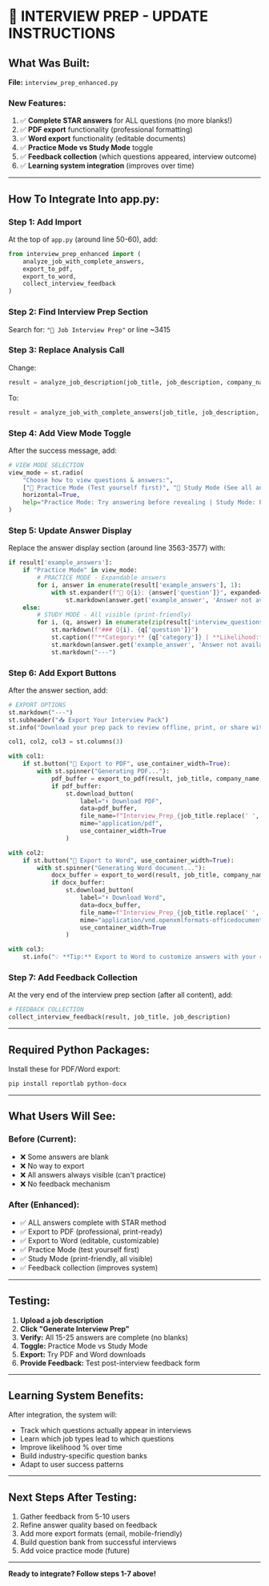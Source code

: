 # 🔧 INTERVIEW PREP - UPDATE INSTRUCTIONS

## What Was Built:

**File:** `interview_prep_enhanced.py`

### New Features:
1. ✅ **Complete STAR answers** for ALL questions (no more blanks!)
2. ✅ **PDF export** functionality (professional formatting)
3. ✅ **Word export** functionality (editable documents)
4. ✅ **Practice Mode vs Study Mode** toggle
5. ✅ **Feedback collection** (which questions appeared, interview outcome)
6. ✅ **Learning system integration** (improves over time)

---

## How To Integrate Into app.py:

### Step 1: Add Import
At the top of `app.py` (around line 50-60), add:
```python
from interview_prep_enhanced import (
    analyze_job_with_complete_answers,
    export_to_pdf,
    export_to_word,
    collect_interview_feedback
)
```

### Step 2: Find Interview Prep Section
Search for: `"💼 Job Interview Prep"` or line ~3415

### Step 3: Replace Analysis Call
Change:
```python
result = analyze_job_description(job_title, job_description, company_name)
```

To:
```python
result = analyze_job_with_complete_answers(job_title, job_description, company_name)
```

### Step 4: Add View Mode Toggle
After the success message, add:
```python
# VIEW MODE SELECTION
view_mode = st.radio(
    "Choose how to view questions & answers:",
    ["🎯 Practice Mode (Test yourself first)", "📄 Study Mode (See all answers)"],
    horizontal=True,
    help="Practice Mode: Try answering before revealing | Study Mode: Print-friendly format"
)
```

### Step 5: Update Answer Display
Replace the answer display section (around line 3563-3577) with:
```python
if result['example_answers']:
    if "Practice Mode" in view_mode:
        # PRACTICE MODE - Expandable answers
        for i, answer in enumerate(result['example_answers'], 1):
            with st.expander(f"📝 Q{i}: {answer['question']}", expanded=False):
                st.markdown(answer.get('example_answer', 'Answer not available'))
    else:
        # STUDY MODE - All visible (print-friendly)
        for i, (q, answer) in enumerate(zip(result['interview_questions'], result['example_answers']), 1):
            st.markdown(f"### Q{i}. {q['question']}")
            st.caption(f"**Category:** {q['category']} | **Likelihood:** {q['likelihood']}")
            st.markdown(answer.get('example_answer', 'Answer not available'))
            st.markdown("---")
```

### Step 6: Add Export Buttons
After the answer section, add:
```python
# EXPORT OPTIONS
st.markdown("---")
st.subheader("📥 Export Your Interview Pack")
st.info("Download your prep pack to review offline, print, or share with a career coach!")

col1, col2, col3 = st.columns(3)

with col1:
    if st.button("📄 Export to PDF", use_container_width=True):
        with st.spinner("Generating PDF..."):
            pdf_buffer = export_to_pdf(result, job_title, company_name, interview_date)
            if pdf_buffer:
                st.download_button(
                    label="⬇️ Download PDF",
                    data=pdf_buffer,
                    file_name=f"Interview_Prep_{job_title.replace(' ', '_')}.pdf",
                    mime="application/pdf",
                    use_container_width=True
                )

with col2:
    if st.button("📝 Export to Word", use_container_width=True):
        with st.spinner("Generating Word document..."):
            docx_buffer = export_to_word(result, job_title, company_name, interview_date)
            if docx_buffer:
                st.download_button(
                    label="⬇️ Download Word",
                    data=docx_buffer,
                    file_name=f"Interview_Prep_{job_title.replace(' ', '_')}.docx",
                    mime="application/vnd.openxmlformats-officedocument.wordprocessingml.document",
                    use_container_width=True
                )

with col3:
    st.info("💡 **Tip:** Export to Word to customize answers with your own examples!")
```

### Step 7: Add Feedback Collection
At the very end of the interview prep section (after all content), add:
```python
# FEEDBACK COLLECTION
collect_interview_feedback(result, job_title, job_description)
```

---

## Required Python Packages:

Install these for PDF/Word export:
```bash
pip install reportlab python-docx
```

---

## What Users Will See:

### Before (Current):
- ❌ Some answers are blank
- ❌ No way to export
- ❌ All answers always visible (can't practice)
- ❌ No feedback mechanism

### After (Enhanced):
- ✅ ALL answers complete with STAR method
- ✅ Export to PDF (professional, print-ready)
- ✅ Export to Word (editable, customizable)
- ✅ Practice Mode (test yourself first)
- ✅ Study Mode (print-friendly, all visible)
- ✅ Feedback collection (improves system)

---

## Testing:

1. **Upload a job description**
2. **Click "Generate Interview Prep"**
3. **Verify:** All 15-25 answers are complete (no blanks)
4. **Toggle:** Practice Mode vs Study Mode
5. **Export:** Try PDF and Word downloads
6. **Provide Feedback:** Test post-interview feedback form

---

## Learning System Benefits:

After integration, the system will:
- Track which questions actually appear in interviews
- Learn which job types lead to which questions
- Improve likelihood % over time
- Build industry-specific question banks
- Adapt to user success patterns

---

## Next Steps After Testing:

1. Gather feedback from 5-10 users
2. Refine answer quality based on feedback
3. Add more export formats (email, mobile-friendly)
4. Build question bank from successful interviews
5. Add voice practice mode (future)

---

**Ready to integrate? Follow steps 1-7 above!**
